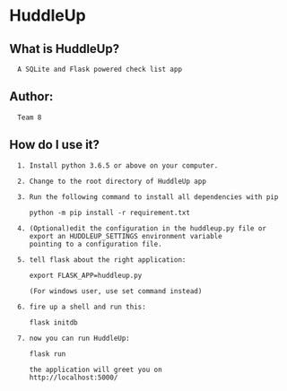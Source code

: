 
# HuddleUp

## What is HuddleUp?

      A SQLite and Flask powered check list app
	  
## Author:
	
	  Team 8
	  

## How do I use it?
	
	  1. Install python 3.6.5 or above on your computer.
	  
	  2. Change to the root directory of HuddleUp app
	  
	  3. Run the following command to install all dependencies with pip
	  
		 python -m pip install -r requirement.txt

      4. (Optional)edit the configuration in the huddleup.py file or
         export an HUDDLEUP_SETTINGS environment variable
         pointing to a configuration file.

      5. tell flask about the right application:

         export FLASK_APP=huddleup.py
		 
		 (For windows user, use set command instead)

      6. fire up a shell and run this:

         flask initdb

      7. now you can run HuddleUp:

         flask run

         the application will greet you on
         http://localhost:5000/


